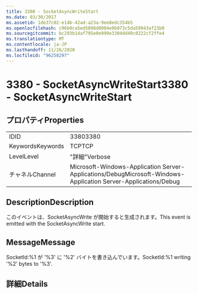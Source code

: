 ```yaml
---
title: 3380 - SocketAsyncWriteStart
ms.date: 03/30/2017
ms.assetid: 1de37c02-e14b-42ad-a23a-9ee8edc354b5
ms.openlocfilehash: c96b0ca5ed5898d0004e9b073c5da59943af23b0
ms.sourcegitcommit: bc293b14af795e0e999e3304dd40c0222cf2ffe4
ms.translationtype: MT
ms.contentlocale: ja-JP
ms.lasthandoff: 11/26/2020
ms.locfileid: "96258297"
---
```

# <a name="3380---socketasyncwritestart"></a><span data-ttu-id="8c72d-102">3380 - SocketAsyncWriteStart</span><span class="sxs-lookup"><span data-stu-id="8c72d-102">3380 - SocketAsyncWriteStart</span></span>

## <a name="properties"></a><span data-ttu-id="8c72d-103">プロパティ</span><span class="sxs-lookup"><span data-stu-id="8c72d-103">Properties</span></span>  
  
|||  
|-|-|  
|<span data-ttu-id="8c72d-104">ID</span><span class="sxs-lookup"><span data-stu-id="8c72d-104">ID</span></span>|<span data-ttu-id="8c72d-105">3380</span><span class="sxs-lookup"><span data-stu-id="8c72d-105">3380</span></span>|  
|<span data-ttu-id="8c72d-106">Keywords</span><span class="sxs-lookup"><span data-stu-id="8c72d-106">Keywords</span></span>|<span data-ttu-id="8c72d-107">TCP</span><span class="sxs-lookup"><span data-stu-id="8c72d-107">TCP</span></span>|  
|<span data-ttu-id="8c72d-108">Level</span><span class="sxs-lookup"><span data-stu-id="8c72d-108">Level</span></span>|<span data-ttu-id="8c72d-109">"詳細"</span><span class="sxs-lookup"><span data-stu-id="8c72d-109">Verbose</span></span>|  
|<span data-ttu-id="8c72d-110">チャネル</span><span class="sxs-lookup"><span data-stu-id="8c72d-110">Channel</span></span>|<span data-ttu-id="8c72d-111">Microsoft-Windows-Application Server-Applications/Debug</span><span class="sxs-lookup"><span data-stu-id="8c72d-111">Microsoft-Windows-Application Server-Applications/Debug</span></span>|  
  
## <a name="description"></a><span data-ttu-id="8c72d-112">Description</span><span class="sxs-lookup"><span data-stu-id="8c72d-112">Description</span></span>  

 <span data-ttu-id="8c72d-113">このイベントは、SocketAsyncWrite が開始すると生成されます。</span><span class="sxs-lookup"><span data-stu-id="8c72d-113">This event is emitted with the SocketAsyncWrite start.</span></span>  
  
## <a name="message"></a><span data-ttu-id="8c72d-114">Message</span><span class="sxs-lookup"><span data-stu-id="8c72d-114">Message</span></span>  

 <span data-ttu-id="8c72d-115">SocketId:%1 が '%3' に '%2' バイトを書き込んでいます。</span><span class="sxs-lookup"><span data-stu-id="8c72d-115">SocketId:%1 writing '%2' bytes to '%3'.</span></span>  
  
## <a name="details"></a><span data-ttu-id="8c72d-116">詳細</span><span class="sxs-lookup"><span data-stu-id="8c72d-116">Details</span></span>
